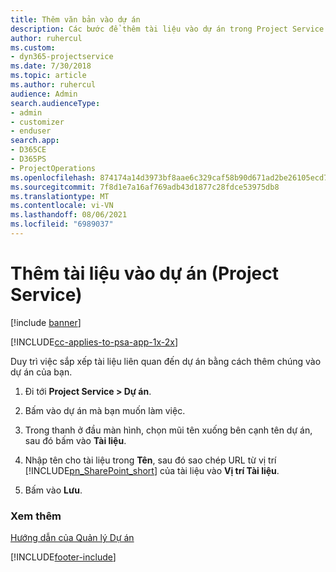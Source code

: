```yaml
---
title: Thêm văn bản vào dự án
description: Các bước để thêm tài liệu vào dự án trong Project Service
author: ruhercul
ms.custom:
- dyn365-projectservice
ms.date: 7/30/2018
ms.topic: article
ms.author: ruhercul
audience: Admin
search.audienceType:
- admin
- customizer
- enduser
search.app:
- D365CE
- D365PS
- ProjectOperations
ms.openlocfilehash: 874174a14d3973bf8aae6c329caf58b90d671ad2be26105ecd721825b92c0f7b
ms.sourcegitcommit: 7f8d1e7a16af769adb43d1877c28fdce53975db8
ms.translationtype: MT
ms.contentlocale: vi-VN
ms.lasthandoff: 08/06/2021
ms.locfileid: "6989037"
---
```

# <a name="add-documents-to-a-project-project-service"></a>Thêm tài liệu vào dự án (Project Service)

[!include [banner](../includes/psa-now-project-operations.md)]

[!INCLUDE[cc-applies-to-psa-app-1x-2x](../includes/cc-applies-to-psa-app-1x-2x.md)]

Duy trì việc sắp xếp tài liệu liên quan đến dự án bằng cách thêm chúng vào dự án của bạn.  
  
1. Đi tới **Project Service > Dự án**.  
  
2. Bấm vào dự án mà bạn muốn làm việc.  
  
3. Trong thanh ở đầu màn hình, chọn mũi tên xuống bên cạnh tên dự án, sau đó bấm vào **Tài liệu**.  
  
4. Nhập tên cho tài liệu trong **Tên**, sau đó sao chép URL từ vị trí [!INCLUDE[pn_SharePoint_short](../includes/pn-sharepoint-short.md)] của tài liệu vào **Vị trí Tài liệu**.  
  
5. Bấm vào **Lưu**.  
  
### <a name="see-also"></a>Xem thêm  
 [Hướng dẫn của Quản lý Dự án](../psa/project-manager-guide.md)


[!INCLUDE[footer-include](../includes/footer-banner.md)]